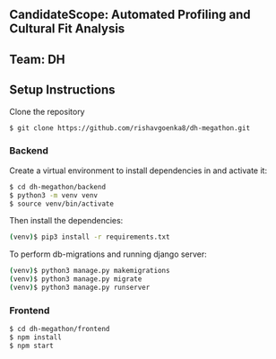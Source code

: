 ## CandidateScope: Automated Profiling and Cultural Fit Analysis
## Team: DH

## Setup Instructions
Clone the repository

```sh
$ git clone https://github.com/rishavgoenka8/dh-megathon.git
```

###  Backend
Create a virtual environment to install dependencies in and activate it:

```sh
$ cd dh-megathon/backend
$ python3 -m venv venv
$ source venv/bin/activate
```

Then install the dependencies:

```sh
(venv)$ pip3 install -r requirements.txt
```

To perform db-migrations and running django server:

```sh
(venv)$ python3 manage.py makemigrations
(venv)$ python3 manage.py migrate
(venv)$ python3 manage.py runserver
```

### Frontend
```sh
$ cd dh-megathon/frontend
$ npm install
$ npm start
```

